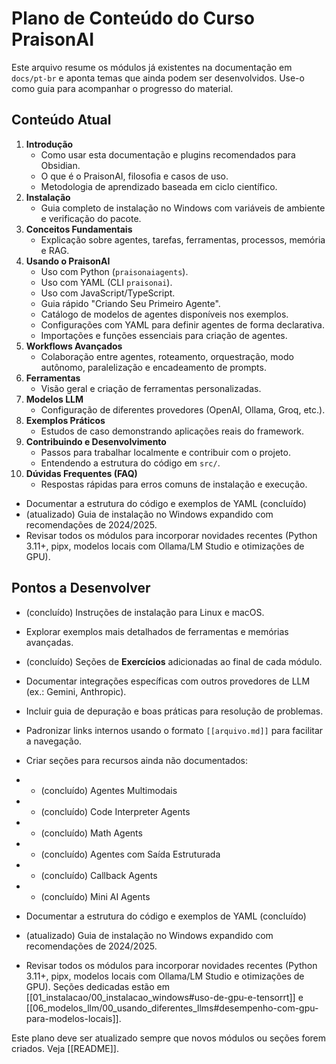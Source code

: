 # Plano de Conteúdo do Curso PraisonAI

Este arquivo resume os módulos já existentes na documentação em `docs/pt-br` e aponta temas que ainda podem ser desenvolvidos. Use-o como guia para acompanhar o progresso do material.

## Conteúdo Atual

1. **Introdução**
   - Como usar esta documentação e plugins recomendados para Obsidian.
   - O que é o PraisonAI, filosofia e casos de uso.
   - Metodologia de aprendizado baseada em ciclo científico.
2. **Instalação**
   - Guia completo de instalação no Windows com variáveis de ambiente e verificação do pacote.
3. **Conceitos Fundamentais**
   - Explicação sobre agentes, tarefas, ferramentas, processos, memória e RAG.
4. **Usando o PraisonAI**
   - Uso com Python (`praisonaiagents`).
   - Uso com YAML (CLI `praisonai`).
   - Uso com JavaScript/TypeScript.
   - Guia rápido "Criando Seu Primeiro Agente".
   - Catálogo de modelos de agentes disponíveis nos exemplos.
   - Configurações com YAML para definir agentes de forma declarativa.
   - Importações e funções essenciais para criação de agentes.
5. **Workflows Avançados**
   - Colaboração entre agentes, roteamento, orquestração, modo autônomo, paralelização e encadeamento de prompts.
6. **Ferramentas**
   - Visão geral e criação de ferramentas personalizadas.
7. **Modelos LLM**
   - Configuração de diferentes provedores (OpenAI, Ollama, Groq, etc.).
8. **Exemplos Práticos**
   - Estudos de caso demonstrando aplicações reais do framework.
9. **Contribuindo e Desenvolvimento**
   - Passos para trabalhar localmente e contribuir com o projeto.
   - Entendendo a estrutura do código em `src/`.
10. **Dúvidas Frequentes (FAQ)**
    - Respostas rápidas para erros comuns de instalação e execução.

- Documentar a estrutura do código e exemplos de YAML (concluído)
- (atualizado) Guia de instalação no Windows expandido com recomendações de 2024/2025.
- Revisar todos os módulos para incorporar novidades recentes (Python 3.11+, pipx, modelos locais com Ollama/LM Studio e otimizações de GPU).

## Pontos a Desenvolver


- (concluído) Instruções de instalação para Linux e macOS.
- Explorar exemplos mais detalhados de ferramentas e memórias avançadas.
- (concluído) Seções de **Exercícios** adicionadas ao final de cada módulo.
- Documentar integrações específicas com outros provedores de LLM (ex.: Gemini, Anthropic).
- Incluir guia de depuração e boas práticas para resolução de problemas.
- Padronizar links internos usando o formato `[[arquivo.md]]` para facilitar a navegação.
- Criar seções para recursos ainda não documentados:
-  - (concluído) Agentes Multimodais
-  - (concluído) Code Interpreter Agents
-  - (concluído) Math Agents
-  - (concluído) Agentes com Saída Estruturada
-  - (concluído) Callback Agents
-  - (concluído) Mini AI Agents
- Documentar a estrutura do código e exemplos de YAML (concluído)
- (atualizado) Guia de instalação no Windows expandido com recomendações de 2024/2025.

- Revisar todos os módulos para incorporar novidades recentes (Python 3.11+, pipx, modelos locais com Ollama/LM Studio e otimizações de GPU). Seções dedicadas estão em [[01_instalacao/00_instalacao_windows#uso-de-gpu-e-tensorrt]] e [[06_modelos_llm/00_usando_diferentes_llms#desempenho-com-gpu-para-modelos-locais]].



Este plano deve ser atualizado sempre que novos módulos ou seções forem criados.
Veja [[README]].
